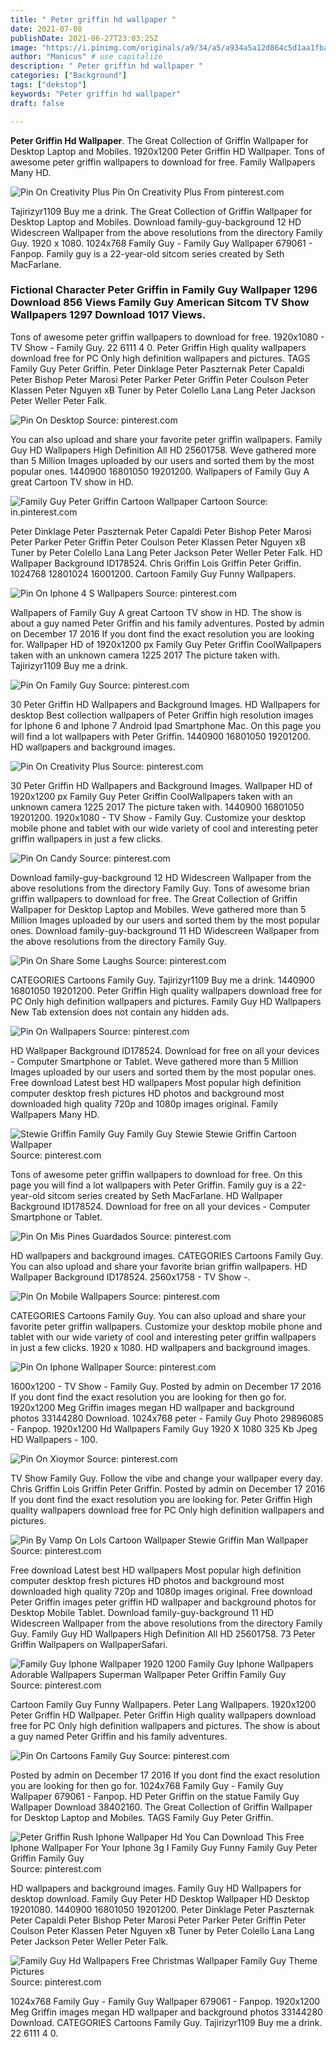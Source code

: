 ```yaml
---
title: " Peter griffin hd wallpaper "
date: 2021-07-08
publishDate: 2021-06-27T23:03:25Z
image: "https://i.pinimg.com/originals/a9/34/a5/a934a5a12d864c5d1aa1fbadc91124ee.jpg"
author: "Manicus" # use capitalize
description: " Peter griffin hd wallpaper "
categories: ["Background"]
tags: ["dekstop"]
keywords: "Peter griffin hd wallpaper"
draft: false

---
```



**Peter Griffin Hd Wallpaper**. The Great Collection of Griffin Wallpaper for Desktop Laptop and Mobiles. 1920x1200 Peter Griffin HD Wallpaper. Tons of awesome peter griffin wallpapers to download for free. Family Wallpapers Many HD.

![Pin On Creativity Plus](https://i.pinimg.com/originals/4e/5b/4e/4e5b4e3080c131dc49e128b406f318ad.jpg "Pin On Creativity Plus")
Pin On Creativity Plus From pinterest.com


Tajirizyr1109 Buy me a drink. The Great Collection of Griffin Wallpaper for Desktop Laptop and Mobiles. Download family-guy-background 12 HD Widescreen Wallpaper from the above resolutions from the directory Family Guy. 1920 x 1080. 1024x768 Family Guy - Family Guy Wallpaper 679061 - Fanpop. Family guy is a 22-year-old sitcom series created by Seth MacFarlane.

### Fictional Character Peter Griffin in Family Guy Wallpaper 1296 Download 856 Views Family Guy American Sitcom TV Show Wallpapers 1297 Download 1017 Views.

Tons of awesome peter griffin wallpapers to download for free. 1920x1080 - TV Show - Family Guy. 22 6111 4 0. Peter Griffin High quality wallpapers download free for PC Only high definition wallpapers and pictures. TAGS Family Guy Peter Griffin. Peter Dinklage Peter Paszternak Peter Capaldi Peter Bishop Peter Marosi Peter Parker Peter Griffin Peter Coulson Peter Klassen Peter Nguyen xB Tuner by Peter Colello Lana Lang Peter Jackson Peter Weller Peter Falk.


![Pin On Desktop](https://i.pinimg.com/originals/4a/ea/49/4aea4960bceef5ce562f15f9c58ed608.jpg "Pin On Desktop")
Source: pinterest.com

You can also upload and share your favorite peter griffin wallpapers. Family Guy HD Wallpapers High Definition All HD 25601758. Weve gathered more than 5 Million Images uploaded by our users and sorted them by the most popular ones. 1440900 16801050 19201200. Wallpapers of Family Guy A great Cartoon TV show in HD.

![Family Guy Peter Griffin Cartoon Wallpaper Cartoon](https://i.pinimg.com/originals/ed/fd/10/edfd10a0db5e4ef551b49b3bb4ee2cd4.jpg "Family Guy Peter Griffin Cartoon Wallpaper Cartoon")
Source: in.pinterest.com

Peter Dinklage Peter Paszternak Peter Capaldi Peter Bishop Peter Marosi Peter Parker Peter Griffin Peter Coulson Peter Klassen Peter Nguyen xB Tuner by Peter Colello Lana Lang Peter Jackson Peter Weller Peter Falk. HD Wallpaper Background ID178524. Chris Griffin Lois Griffin Peter Griffin. 1024768 12801024 16001200. Cartoon Family Guy Funny Wallpapers.

![Pin On Iphone 4 S Wallpapers](https://i.pinimg.com/originals/df/28/e5/df28e5eb0bbed2f92e8a2368bca57f16.jpg "Pin On Iphone 4 S Wallpapers")
Source: pinterest.com

Wallpapers of Family Guy A great Cartoon TV show in HD. The show is about a guy named Peter Griffin and his family adventures. Posted by admin on December 17 2016 If you dont find the exact resolution you are looking for. Wallpaper HD of 1920x1200 px Family Guy Peter Griffin CoolWallpapers taken with an unknown camera 1225 2017 The picture taken with. Tajirizyr1109 Buy me a drink.

![Pin On Family Guy](https://i.pinimg.com/originals/a8/d8/cd/a8d8cd1903ed8d0b8aa20f398772210f.jpg "Pin On Family Guy")
Source: pinterest.com

30 Peter Griffin HD Wallpapers and Background Images. HD Wallpapers for desktop Best collection wallpapers of Peter Griffin high resolution images for Iphone 6 and Iphone 7 Android Ipad Smartphone Mac. On this page you will find a lot wallpapers with Peter Griffin. 1440900 16801050 19201200. HD wallpapers and background images.

![Pin On Creativity Plus](https://i.pinimg.com/originals/4e/5b/4e/4e5b4e3080c131dc49e128b406f318ad.jpg "Pin On Creativity Plus")
Source: pinterest.com

30 Peter Griffin HD Wallpapers and Background Images. Wallpaper HD of 1920x1200 px Family Guy Peter Griffin CoolWallpapers taken with an unknown camera 1225 2017 The picture taken with. 1440900 16801050 19201200. 1920x1080 - TV Show - Family Guy. Customize your desktop mobile phone and tablet with our wide variety of cool and interesting peter griffin wallpapers in just a few clicks.

![Pin On Candy](https://i.pinimg.com/originals/4a/f1/72/4af172b0bcbbbae72f64bad9f5859633.jpg "Pin On Candy")
Source: pinterest.com

Download family-guy-background 12 HD Widescreen Wallpaper from the above resolutions from the directory Family Guy. Tons of awesome brian griffin wallpapers to download for free. The Great Collection of Griffin Wallpaper for Desktop Laptop and Mobiles. Weve gathered more than 5 Million Images uploaded by our users and sorted them by the most popular ones. Download family-guy-background 11 HD Widescreen Wallpaper from the above resolutions from the directory Family Guy.

![Pin On Share Some Laughs](https://i.pinimg.com/originals/f7/74/e3/f774e3cb81a7b221b4d664a0a8c17949.jpg "Pin On Share Some Laughs")
Source: pinterest.com

CATEGORIES Cartoons Family Guy. Tajirizyr1109 Buy me a drink. 1440900 16801050 19201200. Peter Griffin High quality wallpapers download free for PC Only high definition wallpapers and pictures. Family Guy HD Wallpapers New Tab extension does not contain any hidden ads.

![Pin On Wallpapers](https://i.pinimg.com/736x/73/16/9d/73169dc57cc1c927de75eba4dfd4e202.jpg "Pin On Wallpapers")
Source: pinterest.com

HD Wallpaper Background ID178524. Download for free on all your devices - Computer Smartphone or Tablet. Weve gathered more than 5 Million Images uploaded by our users and sorted them by the most popular ones. Free download Latest best HD wallpapers Most popular high definition computer desktop fresh pictures HD photos and background most downloaded high quality 720p and 1080p images original. Family Wallpapers Many HD.

![Stewie Griffin Family Guy Family Guy Stewie Stewie Griffin Cartoon Wallpaper](https://i.pinimg.com/originals/93/56/1c/93561c0add8ca9efcc0a602c671daf04.jpg "Stewie Griffin Family Guy Family Guy Stewie Stewie Griffin Cartoon Wallpaper")
Source: pinterest.com

Tons of awesome peter griffin wallpapers to download for free. On this page you will find a lot wallpapers with Peter Griffin. Family guy is a 22-year-old sitcom series created by Seth MacFarlane. HD Wallpaper Background ID178524. Download for free on all your devices - Computer Smartphone or Tablet.

![Pin On Mis Pines Guardados](https://i.pinimg.com/originals/b9/f6/cf/b9f6cf671281822e74e3fd6cdba64aad.jpg "Pin On Mis Pines Guardados")
Source: pinterest.com

HD wallpapers and background images. CATEGORIES Cartoons Family Guy. You can also upload and share your favorite brian griffin wallpapers. HD Wallpaper Background ID178524. 2560x1758 - TV Show -.

![Pin On Mobile Wallpapers](https://i.pinimg.com/474x/26/51/40/265140be65affd556a44f112465f4001.jpg "Pin On Mobile Wallpapers")
Source: pinterest.com

CATEGORIES Cartoons Family Guy. You can also upload and share your favorite peter griffin wallpapers. Customize your desktop mobile phone and tablet with our wide variety of cool and interesting peter griffin wallpapers in just a few clicks. 1920 x 1080. HD wallpapers and background images.

![Pin On Iphone Wallpaper](https://i.pinimg.com/originals/43/60/75/436075c5e0706e0e8827f139022deea9.jpg "Pin On Iphone Wallpaper")
Source: pinterest.com

1600x1200 - TV Show - Family Guy. Posted by admin on December 17 2016 If you dont find the exact resolution you are looking for then go for. 1920x1200 Meg Griffin images megan HD wallpaper and background photos 33144280 Download. 1024x768 peter - Family Guy Photo 29896085 - Fanpop. 1920x1200 Hd Wallpapers Family Guy 1920 X 1080 325 Kb Jpeg HD Wallpapers - 100.

![Pin On Xioymor](https://i.pinimg.com/originals/ee/46/33/ee4633caecdaebd4161d677fa8893134.jpg "Pin On Xioymor")
Source: pinterest.com

TV Show Family Guy. Follow the vibe and change your wallpaper every day. Chris Griffin Lois Griffin Peter Griffin. Posted by admin on December 17 2016 If you dont find the exact resolution you are looking for. Peter Griffin High quality wallpapers download free for PC Only high definition wallpapers and pictures.

![Pin By Vamp On Lols Cartoon Wallpaper Stewie Griffin Man Wallpaper](https://i.pinimg.com/originals/b2/89/82/b28982ba1304168b5a6ea94ea25200f6.jpg "Pin By Vamp On Lols Cartoon Wallpaper Stewie Griffin Man Wallpaper")
Source: pinterest.com

Free download Latest best HD wallpapers Most popular high definition computer desktop fresh pictures HD photos and background most downloaded high quality 720p and 1080p images original. Free download Peter Griffin images peter griffin HD wallpaper and background photos for Desktop Mobile Tablet. Download family-guy-background 11 HD Widescreen Wallpaper from the above resolutions from the directory Family Guy. Family Guy HD Wallpapers High Definition All HD 25601758. 73 Peter Griffin Wallpapers on WallpaperSafari.

![Family Guy Iphone Wallpaper 1920 1200 Family Guy Iphone Wallpapers Adorable Wallpapers Superman Wallpaper Peter Griffin Family Guy](https://i.pinimg.com/originals/72/15/5a/72155aa7f3467a74dfa74d0296394d20.jpg "Family Guy Iphone Wallpaper 1920 1200 Family Guy Iphone Wallpapers Adorable Wallpapers Superman Wallpaper Peter Griffin Family Guy")
Source: pinterest.com

Cartoon Family Guy Funny Wallpapers. Peter Lang Wallpapers. 1920x1200 Peter Griffin HD Wallpaper. Peter Griffin High quality wallpapers download free for PC Only high definition wallpapers and pictures. The show is about a guy named Peter Griffin and his family adventures.

![Pin On Cartoons Family Guy](https://i.pinimg.com/736x/5f/ad/ae/5fadae7785b7025c111fa9a402b33949.jpg "Pin On Cartoons Family Guy")
Source: pinterest.com

Posted by admin on December 17 2016 If you dont find the exact resolution you are looking for then go for. 1024x768 Family Guy - Family Guy Wallpaper 679061 - Fanpop. HD Peter Griffin on the statue Family Guy Wallpaper Download 38402160. The Great Collection of Griffin Wallpaper for Desktop Laptop and Mobiles. TAGS Family Guy Peter Griffin.

![Peter Griffin Rush Iphone Wallpaper Hd You Can Download This Free Iphone Wallpaper For Your Iphone 3g I Family Guy Funny Family Guy Peter Griffin Family Guy](https://i.pinimg.com/originals/2b/ba/49/2bba498d61b535da885e8f56aba99a36.jpg "Peter Griffin Rush Iphone Wallpaper Hd You Can Download This Free Iphone Wallpaper For Your Iphone 3g I Family Guy Funny Family Guy Peter Griffin Family Guy")
Source: pinterest.com

HD wallpapers and background images. Family Guy HD Wallpapers for desktop download. Family Guy Peter HD Desktop Wallpaper HD Desktop 19201080. 1440900 16801050 19201200. Peter Dinklage Peter Paszternak Peter Capaldi Peter Bishop Peter Marosi Peter Parker Peter Griffin Peter Coulson Peter Klassen Peter Nguyen xB Tuner by Peter Colello Lana Lang Peter Jackson Peter Weller Peter Falk.

![Family Guy Hd Wallpapers Free Christmas Wallpaper Family Guy Theme Pictures](https://i.pinimg.com/originals/a9/34/a5/a934a5a12d864c5d1aa1fbadc91124ee.jpg "Family Guy Hd Wallpapers Free Christmas Wallpaper Family Guy Theme Pictures")
Source: pinterest.com

1024x768 Family Guy - Family Guy Wallpaper 679061 - Fanpop. 1920x1200 Meg Griffin images megan HD wallpaper and background photos 33144280 Download. CATEGORIES Cartoons Family Guy. Tajirizyr1109 Buy me a drink. 22 6111 4 0.

